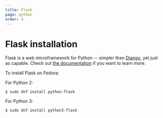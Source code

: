 ```yaml
---
title: Flask
page: python
order: 4
---
```


# Flask installation

Flask is a web microframework for Python -- simpler than [Django](/tech/languages/python/django-installation.html), yet just as capable. Check out [the documentation](http://flask.pocoo.org/docs/0.10/) if you want to learn more.

To install Flask on Fedora:

For Python 2:

```
$ sudo dnf install python-flask
```

For Python 3:

```
$ sudo dnf install python3-flask
```
